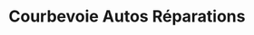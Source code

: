 ---
title: "Courbevoie Autos Réparations"
url: /la-garenne-colombes/courbevoie-autos-reparations/
shop: réparation de voitures
---
